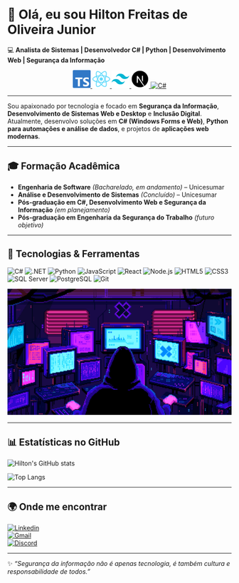 # 👋 Olá, eu sou Hilton Freitas de Oliveira Junior

💻 **Analista de Sistemas | Desenvolvedor C# | Python | Desenvolvimento Web | Segurança da Informação**  

<div align="center">
 <a href="https://www.typescriptlang.org" target="_blank">
  <img title="Typescript" alt="Typescript" width="40px" src="./assets/typescript-logo.svg" />
</a>
<a href="https://pt-br.reactjs.org" target="_blank">
 <img title="React e React Native" alt="React" width="40px" src="./assets/react-logo.svg" />
</a>
<a href="https://tailwindcss.com" target="_blank">
 <img title="Tailwind CSS" alt="Tailwind CSS" width="40px" src="./assets/tailwind-logo.svg" />
</a>
<a href="https://nextjs.org" target="_blank">
  <img title="Next.js" alt="Next.js" width="40px" src="./assets/next-logo.svg" />
</a>
<a href="https://learn.microsoft.com/en-us/dotnet/csharp/" target="_blank">
  <img title="C#" alt="C#" width="40px" src="https://icon.icepanel.io/Technology/svg/C%23-%28CSharp%29.svg" />
</a>
</div>

---

Sou apaixonado por tecnologia e focado em **Segurança da Informação**, **Desenvolvimento de Sistemas Web e Desktop** e **Inclusão Digital**.  
Atualmente, desenvolvo soluções em **C# (Windows Forms e Web)**, **Python para automações e análise de dados**, e projetos de **aplicações web modernas**.  

---

## 🎓 Formação Acadêmica
- **Engenharia de Software** *(Bacharelado, em andamento)* – Unicesumar  
- **Análise e Desenvolvimento de Sistemas** *(Concluído)* – Unicesumar  
- **Pós-graduação em C#, Desenvolvimento Web e Segurança da Informação** *(em planejamento)*  
- **Pós-graduação em Engenharia da Segurança do Trabalho** *(futuro objetivo)*  

---

## 🚀 Tecnologias & Ferramentas

![C#](https://img.shields.io/badge/-CSharp-239120?style=for-the-badge&logo=csharp&logoColor=white)
![.NET](https://img.shields.io/badge/-.NET-512BD4?style=for-the-badge&logo=dotnet&logoColor=white)
![Python](https://img.shields.io/badge/-Python-3776AB?style=for-the-badge&logo=python&logoColor=white)
![JavaScript](https://img.shields.io/badge/-JavaScript-F7DF1E?style=for-the-badge&logo=javascript&logoColor=black)
![React](https://img.shields.io/badge/-React-61DAFB?style=for-the-badge&logo=react&logoColor=black)
![Node.js](https://img.shields.io/badge/-Node.js-339933?style=for-the-badge&logo=node.js&logoColor=white)
![HTML5](https://img.shields.io/badge/-HTML5-E34F26?style=for-the-badge&logo=html5&logoColor=white)
![CSS3](https://img.shields.io/badge/-CSS3-1572B6?style=for-the-badge&logo=css3&logoColor=white)
![SQL Server](https://img.shields.io/badge/-SQL%20Server-CC2927?style=for-the-badge&logo=microsoftsqlserver&logoColor=white)
![PostgreSQL](https://img.shields.io/badge/-PostgreSQL-4169E1?style=for-the-badge&logo=postgresql&logoColor=white)
![Git](https://img.shields.io/badge/-Git-F05032?style=for-the-badge&logo=git&logoColor=white)

<div align="center">
  <img src="https://github.com/Devmmx166/Devmmx166/blob/main/assets/plano-de-fundo.gif.gif?raw=true" width="600" alt="Programando no computador">
</div>

---

## 📊 Estatísticas no GitHub

![Hilton's GitHub stats](https://github-readme-stats.vercel.app/api?username=Devmmx166&show_icons=true&theme=radical)

![Top Langs](https://github-readme-stats.vercel.app/api/top-langs/?username=Devmmx166&layout=compact&theme=radical)

---

## 🌍 Onde me encontrar  

[![Linkedin](https://img.shields.io/badge/LinkedIn-blue?style=for-the-badge&logo=linkedin)](https://www.linkedin.com/in/hilton-freitas-de-oliveira-junior/)  
[![Gmail](https://img.shields.io/badge/Gmail-red?style=for-the-badge&logo=gmail&logoColor=white)](mailto:devmmx166@gmail.com)  
[![Discord](https://img.shields.io/badge/Discord-5865F2?style=for-the-badge&logo=discord&logoColor=white)](https://discordapp.com/users/hiltonjr_86150)  

---

✨ *“Segurança da informação não é apenas tecnologia, é também cultura e responsabilidade de todos.”*
